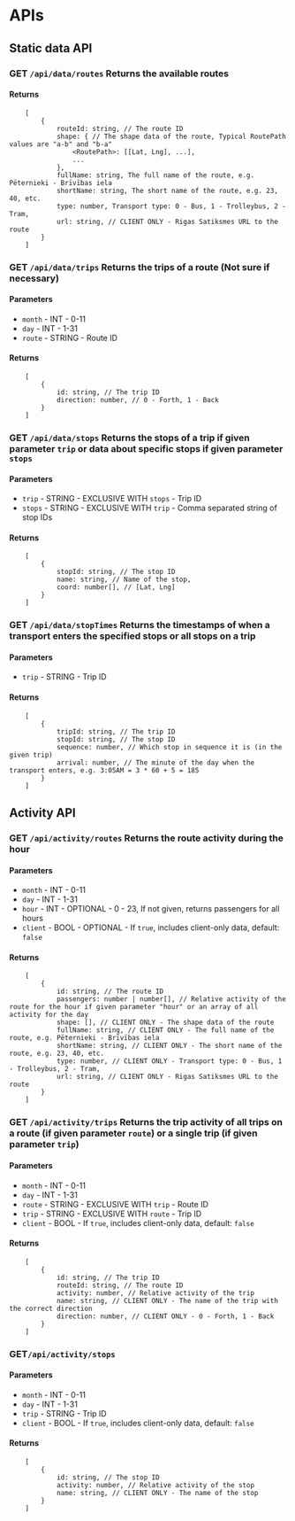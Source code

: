 # APIs
## Static data API
### **GET** `/api/data/routes` Returns the available routes
#### Returns
```
	[
		{
			routeId: string, // The route ID
			shape: { // The shape data of the route, Typical RoutePath values are "a-b" and "b-a"
				<RoutePath>: [[Lat, Lng], ...],
				...
			},
			fullName: string, The full name of the route, e.g. Pēternieki - Brīvības iela
			shortName: string, The short name of the route, e.g. 23, 40, etc.
			type: number, Transport type: 0 - Bus, 1 - Trolleybus, 2 - Tram, 
			url: string, // CLIENT ONLY - Rigas Satiksmes URL to the route
		}
	]
```

### **GET** `/api/data/trips` Returns the trips of a route (Not sure if necessary)
#### Parameters
- `month` - INT - 0-11
- `day` - INT - 1-31
- `route` - STRING - Route ID
#### Returns
```
	[
		{
			id: string, // The trip ID
			direction: number, // 0 - Forth, 1 - Back
		}
	]
```

### **GET** `/api/data/stops` Returns the stops of a trip if given parameter `trip` or data about specific stops if given parameter `stops` 
#### Parameters
- `trip` - STRING - EXCLUSIVE WITH `stops` - Trip ID
- `stops` - STRING - EXCLUSIVE WITH `trip` - Comma separated string of stop IDs
#### Returns
```
	[
		{
			stopId: string, // The stop ID
			name: string, // Name of the stop,
			coord: number[], // [Lat, Lng]
		}
	]
```

### **GET** `/api/data/stopTimes` Returns the timestamps of when a transport enters the specified stops or all stops on a trip
#### Parameters
- `trip` - STRING - Trip ID
#### Returns
```
	[
		{
			tripId: string, // The trip ID
			stopId: string, // The stop ID 
			sequence: number, // Which stop in sequence it is (in the given trip)
			arrival: number, // The minute of the day when the transport enters, e.g. 3:05AM = 3 * 60 + 5 = 185
		}
	]
```
## Activity API
### **GET** `/api/activity/routes` Returns the route activity during the hour 
#### Parameters
- `month` - INT - 0-11
- `day` - INT - 1-31
- `hour` - INT - OPTIONAL - 0 - 23, If not given, returns passengers for all hours
- `client` - BOOL - OPTIONAL - If `true`, includes client-only data, default: `false`
#### Returns 
```
	[
		{
			id: string, // The route ID
			passengers: number | number[], // Relative activity of the route for the hour if given parameter "hour" or an array of all activity for the day
			shape: [], // CLIENT ONLY - The shape data of the route
			fullName: string, // CLIENT ONLY - The full name of the route, e.g. Pēternieki - Brīvības iela
			shortName: string, // CLIENT ONLY - The short name of the route, e.g. 23, 40, etc.
			type: number, // CLIENT ONLY - Transport type: 0 - Bus, 1 - Trolleybus, 2 - Tram, 
			url: string, // CLIENT ONLY - Rigas Satiksmes URL to the route
		}
	]
```

### **GET** `/api/activity/trips` Returns the trip activity of all trips on a route (if given parameter `route`) or a single trip (if given parameter `trip`)
#### Parameters
- `month` - INT - 0-11
- `day` - INT - 1-31
- `route` - STRING - EXCLUSIVE WITH `trip` - Route ID
- `trip` - STRING - EXCLUSIVE WITH `route` - Trip ID
- `client` - BOOL - If `true`, includes client-only data, default: `false`
#### Returns
```
	[
		{
			id: string, // The trip ID
			routeId: string, // The route ID
			activity: number, // Relative activity of the trip
			name: string, // CLIENT ONLY - The name of the trip with the correct direction
			direction: number, // CLIENT ONLY - 0 - Forth, 1 - Back
		}
	]
```

### **GET**`/api/activity/stops`
#### Parameters
- `month` - INT - 0-11
- `day` - INT - 1-31
- `trip` - STRING - Trip ID
- `client` - BOOL - If `true`, includes client-only data, default: `false`
#### Returns
```
	[
		{
			id: string, // The stop ID
			activity: number, // Relative activity of the stop
			name: string, // CLIENT ONLY - The name of the stop
		}
	]
```